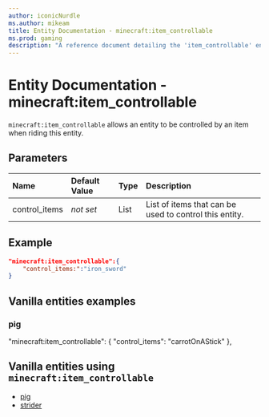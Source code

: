 ```yaml
---
author: iconicNurdle
ms.author: mikeam
title: Entity Documentation - minecraft:item_controllable
ms.prod: gaming
description: "A reference document detailing the 'item_controllable' entity component"
---
```


# Entity Documentation -  minecraft:item_controllable

`minecraft:item_controllable` allows an entity to be controlled by an item when riding this entity.

## Parameters

|Name |Default Value  |Type  |Description  |
|:----------|:----------|:----------|:----------|
|control_items|*not set* | List| List of items that can be used to control this entity. |

## Example

```json
"minecraft:item_controllable":{
    "control_items:":"iron_sword"
}
```

## Vanilla entities examples

### pig

"minecraft:item_controllable": {
    "control_items": "carrotOnAStick"
},

## Vanilla entities using `minecraft:item_controllable`

- [pig](../../../../Source/VanillaBehaviorPack_Snippets/entities/pig.md)
- [strider](../../../../Source/VanillaBehaviorPack_Snippets/entities/strider.md)
